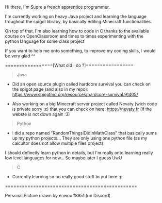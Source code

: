 Hi there, I'm Supre a french apprentice programmer. 

I'm currently working on heavy Java project and learning the language troughout the spigot libraby, by basically editing Minecraft functionalities.

On top of that, I'm also learning how to code in C thanks to the available course on OpenClassroom and times to times experimenting with the python language for some class project

If you want to help me onto something, to improve my coding skills, I would be very glad ^^


=================[What did I do ?]=================

> Java 

- Did an open source plugin called hardcore survival you can check on the spigot page (and also in my repo):
https://www.spigotmc.org/resources/hardcore-survival.91405/

- Also working on a big Minecraft server project called Nevaty (wich code is private sorry :c) that you can check on here:
https://nevaty.fr (if the webste is not down again :3)

> Python

- I did a repo named "RandomThingsIDidInMathClass" that basically sums up my python projects... They are only using one python file 
(as my calcultor does not allow multiple files project)

I should definetly learn python in details, but I'm really onto learning really low level languages for now... So maybe later I guess UwU

> C

- Currently learning so no really good stuff to put here :p

===============================================


Personal Picture drawn by enwoo#8951 (on Discord)
